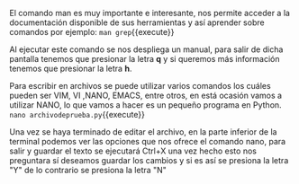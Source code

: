 El comando man es muy importante e interesante, nos permite acceder a la documentación disponible de sus herramientas y así aprender sobre comandos por ejemplo: `man grep`{{execute}}

Al ejecutar este comando se nos despliega un manual, para salir de dicha pantalla tenemos que presionar la letra **q** y si queremos más información tenemos que presionar la letra **h**. 

Para escribir en archivos se puede utilizar varios comandos los cuáles pueden ser VIM, VI ,NANO, EMACS, entre otros, en está ocasión vamos a utilizar NANO, lo que vamos a hacer es un pequeño programa en Python.  `nano archivodeprueba.py`{{execute}}

Una vez se haya terminado de editar el archivo, en la parte inferior de la terminal podemos ver las opciones que nos ofrece el comando nano,  para salir y guardar el texto se ejecutará Ctrl+X  una vez hecho esto nos preguntara sí deseamos guardar los cambios y si es así se presiona la letra "Y"  de lo contrario se presiona la letra "N" 
